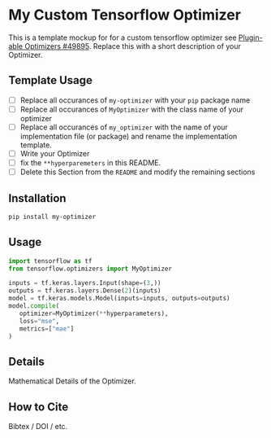 # My Custom Tensorflow Optimizer

This is a template mockup for for a custom tensorflow optimizer see [Plugin-able
Optimizers #49895](https://github.com/tensorflow/tensorflow/issues/49895).
Replace this with a short description of your Optimizer.

## Template Usage

- [ ] Replace all occurances of `my-optimizer` with your `pip` package name
- [ ] Replace all occurances of `MyOptimizer` with the class name of your
      optimizer
- [ ] Replace all occurances of `my_optimizer` with the name of your
      implementation file (or package) and rename the implementation template.
- [ ] Write your Optimizer
- [ ] fix the `**hyperparemeters` in this README.
- [ ] Delete this Section from the `README` and modify the remaining sections

## Installation

```bash
pip install my-optimizer
```

## Usage

```python
import tensorflow as tf
from tensorflow.optimizers import MyOptimizer

inputs = tf.keras.layers.Input(shape=(3,))
outputs = tf.keras.layers.Dense(2)(inputs)
model = tf.keras.models.Model(inputs=inputs, outputs=outputs)
model.compile(
   optimizer=MyOptimizer(**hyperparameters), 
   loss="mse", 
   metrics=["mae"]
)
```

## Details

Mathematical Details of the Optimizer.


## How to Cite

Bibtex / DOI / etc.
